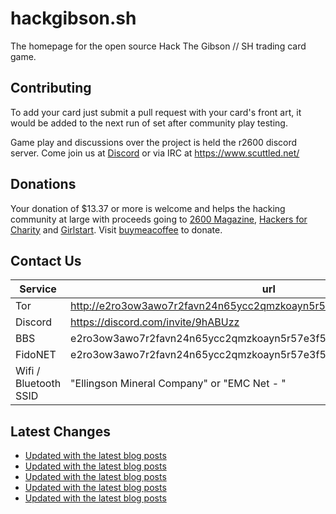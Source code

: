 # hackgibson.sh
The homepage for the open source Hack The Gibson // SH trading card game.


## Contributing

To add your card just submit a pull request with your card's front art, it would be added to the next run of set after community play testing.

Game play and discussions over the project is held the r2600 discord server. Come join us at [Discord](https://discord.com/invite/9hABUzz) or via IRC at https://www.scuttled.net/


## Donations

Your donation of $13.37 or more is welcome and helps the hacking community at large with proceeds going to [2600 Magazine](https://2600.com/), [Hackers for Charity](https://hackersforcharity.org) and [Girlstart](https://girlstart.org).  Visit [buymeacoffee](https://www.buymeacoffee.com/hackgibson.sh) to donate.


## Contact Us

Service | url
-|-
Tor | http://e2ro3ow3awo7r2favn24n65ycc2qmzkoayn5r57e3f56nvjwdcgg32ad.onion
Discord | https://discord.com/invite/9hABUzz
BBS | e2ro3ow3awo7r2favn24n65ycc2qmzkoayn5r57e3f56nvjwdcgg32ad.onion:23
FidoNET | e2ro3ow3awo7r2favn24n65ycc2qmzkoayn5r57e3f56nvjwdcgg32ad.onion:24554
Wifi / Bluetooth SSID | "Ellingson Mineral Company" or "EMC Net - <fidonet address>"

## Latest Changes
<!-- BLOG-POST-LIST:START -->
- [Updated with the latest blog posts](https://github.com/DFW2600/hackgibson.sh/commit/de7f4f67149c7e68f22cd38ea903ee8704da72c9)
- [Updated with the latest blog posts](https://github.com/DFW2600/hackgibson.sh/commit/995b22ab99cec41d0c306bdd505fa9eb5300a7cf)
- [Updated with the latest blog posts](https://github.com/DFW2600/hackgibson.sh/commit/f8a38ec63cf5a65d20f50de13b57cb82b141fbf7)
- [Updated with the latest blog posts](https://github.com/DFW2600/hackgibson.sh/commit/29f4343ecd2d47f9f6ccd25b677ddd60f73ed066)
- [Updated with the latest blog posts](https://github.com/DFW2600/hackgibson.sh/commit/a818dfd88a9bb34bc1d14cd1f8b273538c7ef080)
<!-- BLOG-POST-LIST:END -->
